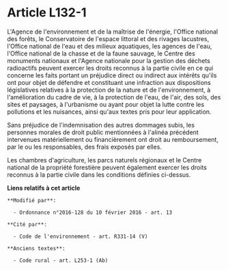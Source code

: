 # Article L132-1

L'Agence de l'environnement et de la maîtrise de l'énergie, l'Office national des forêts, le Conservatoire de l'espace
littoral et des rivages lacustres, l'Office national de l'eau et des milieux aquatiques, les agences de l'eau, l'Office
national de la chasse et de la faune sauvage, le Centre des monuments nationaux et l'Agence nationale pour la gestion des
déchets radioactifs peuvent exercer les droits reconnus à la partie civile en ce qui concerne les faits portant un préjudice
direct ou indirect aux intérêts qu'ils ont pour objet de défendre et constituant une infraction aux dispositions législatives
relatives à la protection de la nature et de l'environnement, à l'amélioration du cadre de vie, à la protection de l'eau, de
l'air, des sols, des sites et paysages, à l'urbanisme ou ayant pour objet la lutte contre les pollutions et les nuisances,
ainsi qu'aux textes pris pour leur application.

Sans préjudice de l'indemnisation des autres dommages subis, les personnes morales de droit public mentionnées à l'alinéa
précédent intervenues matériellement ou financièrement ont droit au remboursement, par le ou les responsables, des frais
exposés par elles.

Les chambres d'agriculture, les parcs naturels régionaux et le Centre national de la propriété forestière peuvent également
exercer les droits reconnus à la partie civile dans les conditions définies ci-dessus.

**Liens relatifs à cet article**

	**Modifié par**:

	  - Ordonnance n°2016-128 du 10 février 2016 - art. 13

	**Cité par**:

	  - Code de l'environnement - art. R331-14 (V)

	**Anciens textes**:

	  - Code rural - art. L253-1 (Ab)
